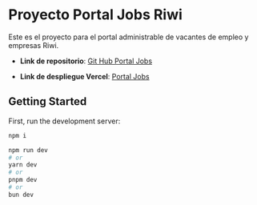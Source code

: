 # Proyecto Portal Jobs Riwi

Este es el proyecto para el portal administrable de vacantes de empleo  y empresas Riwi.

- **Link de repositorio**: [Git Hub Portal Jobs](https://github.com/Womka7/NextProjects/tree/main/portaljobriwi)

- **Link de despliegue Vercel**: [Portal Jobs](https://portaljobs.vercel.app)


## Getting Started

First, run the development server:

```bash
npm i

npm run dev
# or
yarn dev
# or
pnpm dev
# or
bun dev
```